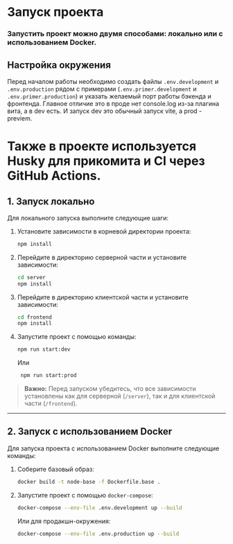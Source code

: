 # Запуск проекта

### Запустить проект можно двумя способами: **локально** или с использованием **Docker**.

## Настройка окружения

Перед началом работы необходимо создать файлы `.env.development` и `.env.production` рядом с примерами (`.env.primer.development` и `.env.primer.production`) и указать желаемый порт работы бэкенда и фронтенда. Главное отличие это в проде нет console.log из-за плагина вита, а в dev есть. И запуск dev это обычный запуск vite, а prod - previem.

# Также в проекте используется **Husky** для прикомита и CI через GitHub Actions.

## 1. Запуск локально

Для локального запуска выполните следующие шаги:

1. Установите зависимости в корневой директории проекта:
   ```bash
   npm install
   ```

2. Перейдите в директорию серверной части и установите зависимости:
   ```bash
   cd server
   npm install
   ```

3. Перейдите в директорию клиентской части и установите зависимости:
   ```bash
   cd frontend
   npm install
   ```

4. Запустите проект с помощью команды:
   ```bash
   npm run start:dev
   ```
   Или
   ```bash
    npm run start:prod
   ```

> **Важно:** Перед запуском убедитесь, что все зависимости установлены как для серверной (`/server`), так и для клиентской части (`/frontend`).

---

## 2. Запуск с использованием Docker

Для запуска проекта с использованием Docker выполните следующие команды:

1. Соберите базовый образ:
   ```bash
   docker build -t node-base -f Dockerfile.base .
   ```

2. Запустите проект с помощью `docker-compose`:
   ```bash
   docker-compose --env-file .env.development up --build
   ```

   Или для продакшн-окружения:
   ```bash
   docker-compose --env-file .env.production up --build
   ```



